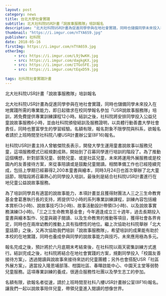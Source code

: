 ```yaml
---
layout: post
category: news
title: 台北大學社會實踐
subtitle: 北大社科院USR計畫「說故事服務隊」培訓報名
description: "北大社科院USR計畫為促進同學參與在地社會實踐，同時也儲備同學未來投入在地實踐所需的專業能力..."
thumbnail: "https://i.imgur.com/nTYA6S9.jpg"
publisher: 社科院
date: 2018-05-16
firstImg: https://i.imgur.com/nTYA6S9.jpg
otherImg:
    - src: https://i.imgur.com/L9j9wKH.jpg
    - src: https://i.imgur.com/dagkgKX.jpg
    - src: https://i.imgur.com/ITGoSFE.jpg
    - src: https://i.imgur.com/tEqxD59.jpg
    
tags: 社科院社會實踐計畫
---
```


北大社科院USR計畫「說故事服務隊」培訓報名

北大社科院USR計畫為促進同學參與在地社會實踐，同時也儲備同學未來投入在地實踐所需的專業能力，即日起徵求在校同學報名參加「USR說故事服務隊」培訓，將免費提供專業訓練課程12小時。結訓之後，社科院將安排同學投入公益兒童說故事服務6小時，並由社科院頒發結訓及服務證明，以具體行動善盡大學社會責任，同時也豐富學生的學習經驗。名額有限，報名對象不限學院與科系，欲報名者請於上班時間至社科院八樓USR計畫辦公室(8F16)報名。

社科院USR計畫主持人曾敏傑院長表示，開發大學生運用童書說故事以服務兒童，這項服務模式已經規劃成熟，開始到了召募同學進行培訓的階段了。為了推動這個構想，針對部落兒童、弱勢兒童、或是社區兒童，未來將運用外展服務或是校園內的友善接待方案，來從事陪讀或是鼓勵兒童閱讀。相關準備工作也已經陸續完成，包括上學期已經募得2,200本童書與繪本，同時3月24日也首次舉辦了北大童話節，現階段將召募熱心的同學投入培訓，最後則是結合社科院USR計畫進行在地兒童公益說故事服務。

為了培訓同學具有適當的說故事能力，本項計畫並且獲得財團法人三之三生命教育基金會葛惠執行長的支持，將提供12小時的系列專業訓練課程，訓練內容包括繪本賞析(3小時)、說故事技巧(3小時)、故事活動設計帶領(3小時)、以及說故事實務演練(3小時)。「三之三生命教育基金會」今年適逢成立三十週年，過去長期投入童書與繪本製作、兒童與親子閱讀、以及生命教育的推動等項目，獲得社會各界肯定，同時也在兩岸幼教的推動上具有指標性的地位。繼上次協助社科院舉辦「北大童話節」之後，又再次協助我們培訓「說故事服務隊」，希望培訓的成果能有助於本校的在地實踐，同時也養成參與同學的說故事能力與技巧，未來應用極為多元。

報名完成之後，預計將於六月底期末考結束後，在社科院以兩天密集訓練方式進行。結訓完成之後，社科院將結合在地社會實踐的方案，規劃同學投入「校園友善接待方案」，透過閱讀與說故事來接待來訪的兒童團體；另外也會搭配USR「社區外展方案」，適當投入隆恩埔部落、柑園社區、春暉啟能中心、中園天主堂等弱勢兒童服務。這項專業訓練的養成，很適合服務性社團以及學生志工的參加。

名額有限，欲報名者從速，請於上班時間至社科八樓USR計畫辦公室(8F16)報名。讓我們一起以說故事陪伴兒童，帶領兒童進入閱讀的想像世界。